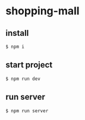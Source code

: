 # shopping-mall

## install

```
$ npm i
```

## start project

```
$ npm run dev
```

## run server

```
$ npm run server
```